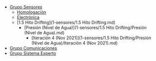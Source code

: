 - [Grupo Sensores](1-sensores/README.md)
  - [Homologación](1-sensores/homologacion.md)
  - [Electrónica](1-sensores/electronica.md)
  - [1.5 Hito Drifting](1-sensores/1.5 Hito Drifting.md)
    - [Presión (Nivel de Agua)](1-sensores/1.5 Hito Drifting/Presión (Nivel de Agua).md)
      - [Iteración 4 (Nov 2021)](1-sensores/1.5 Hito Drifting/Presión (Nivel de Agua)/Iteración 4 (Nov 2021).md) 
- [Grupo Comunicaciones](2-comunicaciones/README.md)
- [Grupo Sistema Experto](3-experto/README.md)
